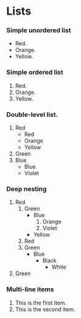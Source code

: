# Lists

### Simple unordered list

* Red.
* Orange.
* Yellow.

### Simple ordered list

1. Red.
2. Orange.
3. Yellow.

### Double-level list.

1. Red
   * Red
   * Orange
   * Yellow
2. Green
3. Blue
   * Blue
   * Violet

### Deep nesting
1. Red
   1. Green
      * Blue
         1. Orange
         2. Violet
      * Yellow
   2. Red
   3. Green
      * Blue
         - Black
            + White
2. Green

### Multi-line items

1. This is the first
   item.
2. This is the
   second item.